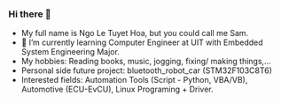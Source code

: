 ### Hi there 👋

- My full name is Ngo Le Tuyet Hoa, but you could call me Sam.
- 🌱 I’m currently learning Computer Engineer at UIT with Embedded System Engineering Major.
- My hobbies: Reading books, music, jogging, fixing/ making things,...
- Personal side future project: bluetooth_robot_car (STM32F103C8T6)
- Interested fields: Automation Tools (Script - Python, VBA/VB), Automotive (ECU-EvCU), Linux Programing + Driver.

